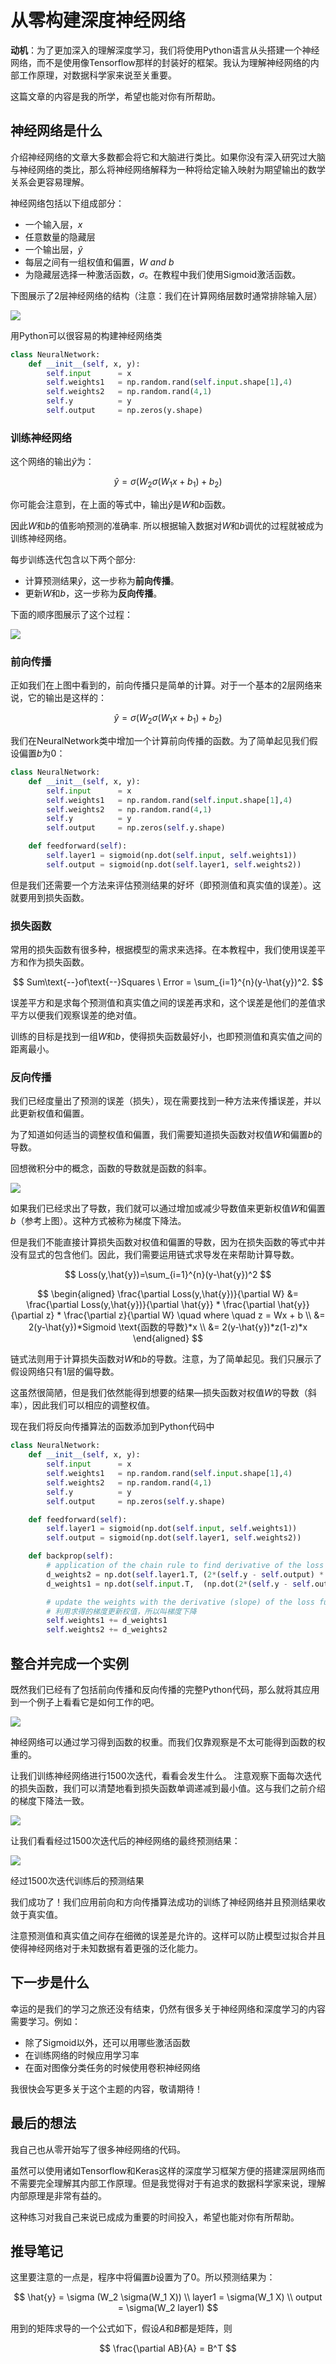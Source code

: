 # 从零构建深度神经网络

**动机**：为了更加深入的理解深度学习，我们将使用Python语言从头搭建一个神经网络，而不是使用像Tensorflow那样的封装好的框架。我认为理解神经网络的内部工作原理，对数据科学家来说至关重要。

这篇文章的内容是我的所学，希望也能对你有所帮助。

## 神经网络是什么

介绍神经网络的文章大多数都会将它和大脑进行类比。如果你没有深入研究过大脑与神经网络的类比，那么将神经网络解释为一种将给定输入映射为期望输出的数学关系会更容易理解。

神经网络包括以下组成部分：

- 一个输入层，$x$
- 任意数量的隐藏层
- 一个输出层，$\hat{y}$
- 每层之间有一组权值和偏置，$W \ and \ b$
- 为隐藏层选择一种激活函数，$\sigma$。在教程中我们使用Sigmoid激活函数。

下图展示了2层神经网络的结构（注意：我们在计算网络层数时通常排除输入层）

![](figures/1.png)

用Python可以很容易的构建神经网络类

```py
class NeuralNetwork:
    def __init__(self, x, y):
        self.input      = x
        self.weights1   = np.random.rand(self.input.shape[1],4)
        self.weights2   = np.random.rand(4,1)
        self.y          = y
        self.output     = np.zeros(y.shape)
```

### 训练神经网络

这个网络的输出$\hat{y}$为：

$$
\hat{y} = \sigma (W_2 \sigma (W_1 x + b_1) + b_2)
$$

你可能会注意到，在上面的等式中，输出$\hat{y}$是$W$和$b$函数。

因此$W$和$b$的值影响预测的准确率. 所以根据输入数据对$W$和$b$调优的过程就被成为训练神经网络。

每步训练迭代包含以下两个部分:

- 计算预测结果$\hat{y}$，这一步称为**前向传播**。
- 更新$W$和$b$，这一步称为**反向传播**。

下面的顺序图展示了这个过程：

![](figures/2.png)

### 前向传播

正如我们在上图中看到的，前向传播只是简单的计算。对于一个基本的2层网络来说，它的输出是这样的：

$$
\hat{y} = \sigma (W_2 \sigma (W_1 x + b_1) + b_2)
$$

我们在NeuralNetwork类中增加一个计算前向传播的函数。为了简单起见我们假设偏置$b$为$0$：

```py
class NeuralNetwork:
    def __init__(self, x, y):
        self.input      = x
        self.weights1   = np.random.rand(self.input.shape[1],4)
        self.weights2   = np.random.rand(4,1)
        self.y          = y
        self.output     = np.zeros(self.y.shape)

    def feedforward(self):
        self.layer1 = sigmoid(np.dot(self.input, self.weights1))
        self.output = sigmoid(np.dot(self.layer1, self.weights2))
```

但是我们还需要一个方法来评估预测结果的好坏（即预测值和真实值的误差）。这就要用到损失函数。

### 损失函数

常用的损失函数有很多种，根据模型的需求来选择。在本教程中，我们使用误差平方和作为损失函数。

$$
Sum\text{--}of\text{--}Squares \ Error = \sum_{i=1}^{n}(y-\hat{y})^2.
$$

误差平方和是求每个预测值和真实值之间的误差再求和，这个误差是他们的差值求平方以便我们观察误差的绝对值。

训练的目标是找到一组$W$和$b$，使得损失函数最好小，也即预测值和真实值之间的距离最小。

### 反向传播

我们已经度量出了预测的误差（损失），现在需要找到一种方法来传播误差，并以此更新权值和偏置。

为了知道如何适当的调整权值和偏置，我们需要知道损失函数对权值$W$和偏置$b$的导数。

回想微积分中的概念，函数的导数就是函数的斜率。

![](figures/3.png)

如果我们已经求出了导数，我们就可以通过增加或减少导数值来更新权值$W$和偏置$b$（参考上图）。这种方式被称为梯度下降法。

但是我们不能直接计算损失函数对权值和偏置的导数，因为在损失函数的等式中并没有显式的包含他们。因此，我们需要运用链式求导发在来帮助计算导数。

$$
Loss(y,\hat{y})=\sum_{i=1}^{n}(y-\hat{y})^2
$$

$$
\begin{aligned}
\frac{\partial Loss(y,\hat{y})}{\partial W} &=
\frac{\partial Loss(y,\hat{y})}{\partial \hat{y}} * \frac{\partial \hat{y}}{\partial z} * \frac{\partial z}{\partial W} \quad where \quad z = Wx + b \\
&= 2(y-\hat{y})*Sigmoid \text{函数的导数}*x \\
&= 2(y-\hat{y})*z(1-z)*x
\end{aligned}
$$

链式法则用于计算损失函数对$W$和$b$的导数。注意，为了简单起见。我们只展示了假设网络只有$1$层的偏导数。

这虽然很简陋，但是我们依然能得到想要的结果—损失函数对权值$W$的导数（斜率），因此我们可以相应的调整权值。

现在我们将反向传播算法的函数添加到Python代码中

```py
class NeuralNetwork:
    def __init__(self, x, y):
        self.input      = x
        self.weights1   = np.random.rand(self.input.shape[1],4)
        self.weights2   = np.random.rand(4,1)
        self.y          = y
        self.output     = np.zeros(self.y.shape)

    def feedforward(self):
        self.layer1 = sigmoid(np.dot(self.input, self.weights1))
        self.output = sigmoid(np.dot(self.layer1, self.weights2))

    def backprop(self):
        # application of the chain rule to find derivative of the loss function with respect to weights2 and weights1
        d_weights2 = np.dot(self.layer1.T, (2*(self.y - self.output) * sigmoid_derivative(self.output)))
        d_weights1 = np.dot(self.input.T,  (np.dot(2*(self.y - self.output) * sigmoid_derivative(self.output), self.weights2.T) * sigmoid_derivative(self.layer1)))

        # update the weights with the derivative (slope) of the loss function
        # 利用求得的梯度更新权值，所以叫梯度下降
        self.weights1 += d_weights1
        self.weights2 += d_weights2
```

## 整合并完成一个实例

既然我们已经有了包括前向传播和反向传播的完整Python代码，那么就将其应用到一个例子上看看它是如何工作的吧。

![](figures/4.png)

神经网络可以通过学习得到函数的权重。而我们仅靠观察是不太可能得到函数的权重的。

让我们训练神经网络进行1500次迭代，看看会发生什么。 注意观察下面每次迭代的损失函数，我们可以清楚地看到损失函数单调递减到最小值。这与我们之前介绍的梯度下降法一致。

![](figures/5.png)

让我们看看经过1500次迭代后的神经网络的最终预测结果：

![](figures/6.png)

经过1500次迭代训练后的预测结果

我们成功了！我们应用前向和方向传播算法成功的训练了神经网络并且预测结果收敛于真实值。

注意预测值和真实值之间存在细微的误差是允许的。这样可以防止模型过拟合并且使得神经网络对于未知数据有着更强的泛化能力。

## 下一步是什么

幸运的是我们的学习之旅还没有结束，仍然有很多关于神经网络和深度学习的内容需要学习。例如：

- 除了Sigmoid以外，还可以用哪些激活函数
- 在训练网络的时候应用学习率
- 在面对图像分类任务的时候使用卷积神经网络

我很快会写更多关于这个主题的内容，敬请期待！

## 最后的想法

我自己也从零开始写了很多神经网络的代码。

虽然可以使用诸如Tensorflow和Keras这样的深度学习框架方便的搭建深层网络而不需要完全理解其内部工作原理。但是我觉得对于有追求的数据科学家来说，理解内部原理是非常有益的。

这种练习对我自己来说已成成为重要的时间投入，希望也能对你有所帮助。

## 推导笔记

这里要注意的一点是，程序中将偏置$b$设置为了$0$。所以预测结果为：

$$
\hat{y} = \sigma (W_2 \sigma(W_1 X)) \\
layer1 = \sigma(W_1 X) \\
output = \sigma(W_2 layer1)
$$

用到的矩阵求导的一个公式如下，假设$A$和$B$都是矩阵，则

$$
\frac{\partial AB}{A} = B^T
$$
